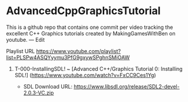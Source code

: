 # AdvancedCppGraphicsTutorial
This is a github repo that contains one commit per video tracking the excellent C++ Graphics tutorials created by MakingGamesWithBen on youtube. — Edit

Playlist URL
https://www.youtube.com/playlist?list=PLSPw4ASQYyymu3PfG9gxywSPghnSMiOAW

1. T-000-InstallingSDL! ~ [Advanced C++/Graphics Tutorial 0: Installing SDL!] (https://www.youtube.com/watch?v=FxCC9Ces1Yg) 

	* SDL Download URL: https://www.libsdl.org/release/SDL2-devel-2.0.3-VC.zip

